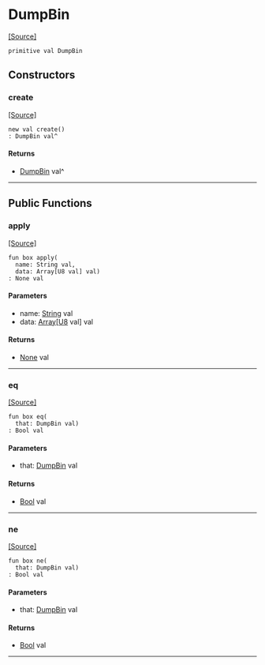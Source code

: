 # DumpBin
<span class="source-link">[[Source]](src/mqtt-utilities/formaters.md#L-0-19)</span>
```pony
primitive val DumpBin
```

## Constructors

### create
<span class="source-link">[[Source]](src/mqtt-utilities/formaters.md#L-0-19)</span>


```pony
new val create()
: DumpBin val^
```

#### Returns

* [DumpBin](mqtt-utilities-DumpBin.md) val^

---

## Public Functions

### apply
<span class="source-link">[[Source]](src/mqtt-utilities/formaters.md#L-0-19)</span>


```pony
fun box apply(
  name: String val,
  data: Array[U8 val] val)
: None val
```
#### Parameters

*   name: [String](builtin-String.md) val
*   data: [Array](builtin-Array.md)\[[U8](builtin-U8.md) val\] val

#### Returns

* [None](builtin-None.md) val

---

### eq
<span class="source-link">[[Source]](src/mqtt-utilities/formaters.md#L-0-19)</span>


```pony
fun box eq(
  that: DumpBin val)
: Bool val
```
#### Parameters

*   that: [DumpBin](mqtt-utilities-DumpBin.md) val

#### Returns

* [Bool](builtin-Bool.md) val

---

### ne
<span class="source-link">[[Source]](src/mqtt-utilities/formaters.md#L-0-19)</span>


```pony
fun box ne(
  that: DumpBin val)
: Bool val
```
#### Parameters

*   that: [DumpBin](mqtt-utilities-DumpBin.md) val

#### Returns

* [Bool](builtin-Bool.md) val

---

